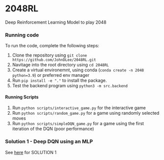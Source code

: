 # 2048RL
Deep Reinforcement Learning Model to play 2048


### Running code

To run the code, complete the following steps:
1. Clone the repository using `git clone https://github.com/JohnDLee/2048RL.git`
2. Navitage into the root directory using `cd 2048RL`
3. Create a virtual environemnt, using conda (`conda create -n 2048 python=3.9`) or preferred env manager
4. Run `pip install -e "."` to install the package.
5. Test the backend program using `python3 -m src.backend`

#### Running Scripts
1. Run `python scripts/interactive_game.py` for the interactive game
2. Run `python scripts/random_game.py` for a game using randomly selected moves
3. Run `python scripts/simpleDQN_game.py` for a game using the first iteration of the DQN (poor performance)

### Solution 1 - Deep DQN using an MLP

See [here](/RL/SOLUTION1.md) for SOLUTION 1